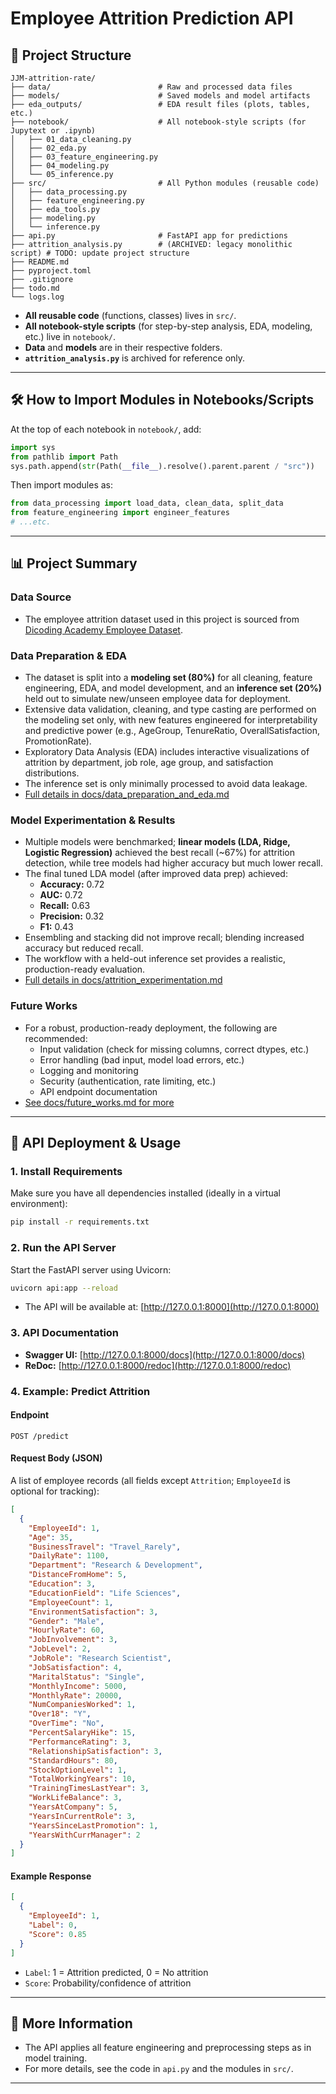 # Employee Attrition Prediction API

## 📁 Project Structure

```
JJM-attrition-rate/
├── data/                        # Raw and processed data files
├── models/                      # Saved models and model artifacts
├── eda_outputs/                 # EDA result files (plots, tables, etc.)
├── notebook/                    # All notebook-style scripts (for Jupytext or .ipynb)
│   ├── 01_data_cleaning.py
│   ├── 02_eda.py
│   ├── 03_feature_engineering.py
│   ├── 04_modeling.py
│   └── 05_inference.py
├── src/                         # All Python modules (reusable code)
│   ├── data_processing.py
│   ├── feature_engineering.py
│   ├── eda_tools.py
│   ├── modeling.py
│   └── inference.py
├── api.py                       # FastAPI app for predictions
├── attrition_analysis.py        # (ARCHIVED: legacy monolithic script) # TODO: update project structure
├── README.md
├── pyproject.toml
├── .gitignore
├── todo.md
└── logs.log
```

- **All reusable code** (functions, classes) lives in `src/`.
- **All notebook-style scripts** (for step-by-step analysis, EDA, modeling, etc.) live in `notebook/`.
- **Data** and **models** are in their respective folders.
- **`attrition_analysis.py`** is archived for reference only.

---

## 🛠️ How to Import Modules in Notebooks/Scripts

At the top of each notebook in `notebook/`, add:
```python
import sys
from pathlib import Path
sys.path.append(str(Path(__file__).resolve().parent.parent / "src"))
```
Then import modules as:
```python
from data_processing import load_data, clean_data, split_data
from feature_engineering import engineer_features
# ...etc.
```

---

## 📊 Project Summary

### Data Source
- The employee attrition dataset used in this project is sourced from [Dicoding Academy Employee Dataset](https://github.com/dicodingacademy/dicoding_dataset/tree/main/employee).

### Data Preparation & EDA
- The dataset is split into a **modeling set (80%)** for all cleaning, feature engineering, EDA, and model development, and an **inference set (20%)** held out to simulate new/unseen employee data for deployment.
- Extensive data validation, cleaning, and type casting are performed on the modeling set only, with new features engineered for interpretability and predictive power (e.g., AgeGroup, TenureRatio, OverallSatisfaction, PromotionRate).
- Exploratory Data Analysis (EDA) includes interactive visualizations of attrition by department, job role, age group, and satisfaction distributions.
- The inference set is only minimally processed to avoid data leakage.
- [Full details in docs/data_preparation_and_eda.md](docs/data_preparation_and_eda.md)

### Model Experimentation & Results
- Multiple models were benchmarked; **linear models (LDA, Ridge, Logistic Regression)** achieved the best recall (~67%) for attrition detection, while tree models had higher accuracy but much lower recall.
- The final tuned LDA model (after improved data prep) achieved:
  - **Accuracy:** 0.72
  - **AUC:** 0.72
  - **Recall:** 0.63
  - **Precision:** 0.32
  - **F1:** 0.43
- Ensembling and stacking did not improve recall; blending increased accuracy but reduced recall.
- The workflow with a held-out inference set provides a realistic, production-ready evaluation.
- [Full details in docs/attrition_experimentation.md](docs/attrition_experimentation.md)

### Future Works
- For a robust, production-ready deployment, the following are recommended:
  - Input validation (check for missing columns, correct dtypes, etc.)
  - Error handling (bad input, model load errors, etc.)
  - Logging and monitoring
  - Security (authentication, rate limiting, etc.)
  - API endpoint documentation
- [See docs/future_works.md for more](docs/future_works.md)

---

## 🚀 API Deployment & Usage

### 1. Install Requirements
Make sure you have all dependencies installed (ideally in a virtual environment):
```bash
pip install -r requirements.txt
```

### 2. Run the API Server
Start the FastAPI server using Uvicorn:
```bash
uvicorn api:app --reload
```
- The API will be available at: [http://127.0.0.1:8000](http://127.0.0.1:8000)

### 3. API Documentation
- **Swagger UI:** [http://127.0.0.1:8000/docs](http://127.0.0.1:8000/docs)
- **ReDoc:** [http://127.0.0.1:8000/redoc](http://127.0.0.1:8000/redoc)

### 4. Example: Predict Attrition
#### Endpoint
`POST /predict`

#### Request Body (JSON)
A list of employee records (all fields except `Attrition`; `EmployeeId` is optional for tracking):
```json
[
  {
    "EmployeeId": 1,
    "Age": 35,
    "BusinessTravel": "Travel_Rarely",
    "DailyRate": 1100,
    "Department": "Research & Development",
    "DistanceFromHome": 5,
    "Education": 3,
    "EducationField": "Life Sciences",
    "EmployeeCount": 1,
    "EnvironmentSatisfaction": 3,
    "Gender": "Male",
    "HourlyRate": 60,
    "JobInvolvement": 3,
    "JobLevel": 2,
    "JobRole": "Research Scientist",
    "JobSatisfaction": 4,
    "MaritalStatus": "Single",
    "MonthlyIncome": 5000,
    "MonthlyRate": 20000,
    "NumCompaniesWorked": 1,
    "Over18": "Y",
    "OverTime": "No",
    "PercentSalaryHike": 15,
    "PerformanceRating": 3,
    "RelationshipSatisfaction": 3,
    "StandardHours": 80,
    "StockOptionLevel": 1,
    "TotalWorkingYears": 10,
    "TrainingTimesLastYear": 3,
    "WorkLifeBalance": 3,
    "YearsAtCompany": 5,
    "YearsInCurrentRole": 3,
    "YearsSinceLastPromotion": 1,
    "YearsWithCurrManager": 2
  }
]
```

#### Example Response
```json
[
  {
    "EmployeeId": 1,
    "Label": 0,
    "Score": 0.85
  }
]
```
- `Label`: 1 = Attrition predicted, 0 = No attrition
- `Score`: Probability/confidence of attrition

---

## 📄 More Information
- The API applies all feature engineering and preprocessing steps as in model training.
- For more details, see the code in `api.py` and the modules in `src/`.

---
